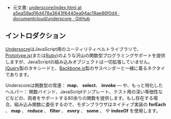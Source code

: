 +  元文書: [underscore/index.html at a5ea59ad16d478a3643f6440ea94ac19ae86f0d4 · documentcloud/underscore · GitHub](https://github.com/documentcloud/underscore/blob/a5ea59ad16d478a3643f6440ea94ac19ae86f0d4/index.html "underscore/index.html at a5ea59ad16d478a3643f6440ea94ac19ae86f0d4 · documentcloud/underscore · GitHub")

## イントロダクション

[Undersocre](http://github.com/documentcloud/underscore/)はJavaScript用のユーティリティベルトライブラリで、[Prototype.js](http://prototypejs.org/doc/latest/)\(または[Ruby](http://www.ruby-doc.org/core/classes/Enumerable.html)\)のような沢山の関数型プログラミングサポートを提供しますが、JavaScriptの組み込みオブジェクトは一切拡張していません。[jQuery](http://docs.jquery.com)製のタキシードと、[Backbone.js](http://backbonejs.org)製のサスペンダーと一緒に着るネクタイであります。


Underscoreは関数型の常連： **map**、 **select**、 **invoke** &mdash; や、もっと特化したヘルパー： 関数バインド、JavaScriptテンプレート、テスト用の深い等価性などなどの、両者をサポートする80余りの関数を提供します。もし存在する場合、組み込み関数に委任するので、モダンブラウザはネイティブ実装の **forEach** 、 **map** 、 **reduce** 、 **filter** 、 **every** 、 **some** 、 や **indexOf** を使用します。
